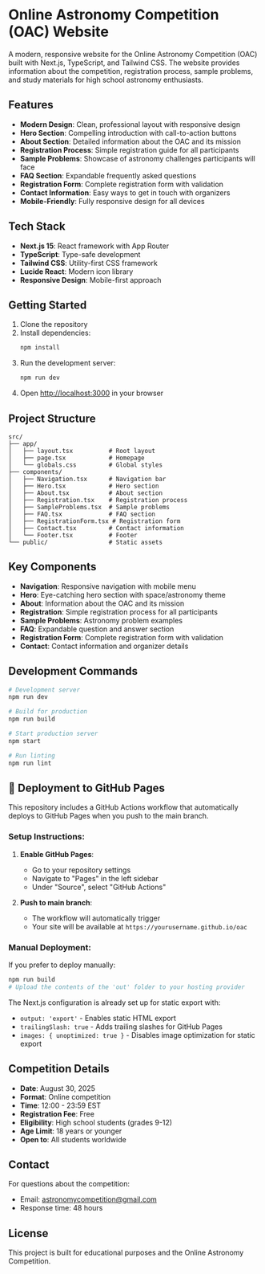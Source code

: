 # Online Astronomy Competition (OAC) Website

A modern, responsive website for the Online Astronomy Competition (OAC) built with Next.js, TypeScript, and Tailwind CSS. The website provides information about the competition, registration process, sample problems, and study materials for high school astronomy enthusiasts.

## Features

- **Modern Design**: Clean, professional layout with responsive design
- **Hero Section**: Compelling introduction with call-to-action buttons
- **About Section**: Detailed information about the OAC and its mission
- **Registration Process**: Simple registration guide for all participants
- **Sample Problems**: Showcase of astronomy challenges participants will face
- **FAQ Section**: Expandable frequently asked questions
- **Registration Form**: Complete registration form with validation
- **Contact Information**: Easy ways to get in touch with organizers
- **Mobile-Friendly**: Fully responsive design for all devices

## Tech Stack

- **Next.js 15**: React framework with App Router
- **TypeScript**: Type-safe development
- **Tailwind CSS**: Utility-first CSS framework
- **Lucide React**: Modern icon library
- **Responsive Design**: Mobile-first approach

## Getting Started

1. Clone the repository
2. Install dependencies:
   ```bash
   npm install
   ```
3. Run the development server:
   ```bash
   npm run dev
   ```
4. Open [http://localhost:3000](http://localhost:3000) in your browser

## Project Structure

```
src/
├── app/
│   ├── layout.tsx          # Root layout
│   ├── page.tsx            # Homepage
│   └── globals.css         # Global styles
├── components/
│   ├── Navigation.tsx      # Navigation bar
│   ├── Hero.tsx            # Hero section
│   ├── About.tsx           # About section
│   ├── Registration.tsx    # Registration process
│   ├── SampleProblems.tsx  # Sample problems
│   ├── FAQ.tsx             # FAQ section
│   ├── RegistrationForm.tsx # Registration form
│   ├── Contact.tsx         # Contact information
│   └── Footer.tsx          # Footer
└── public/                 # Static assets
```

## Key Components

- **Navigation**: Responsive navigation with mobile menu
- **Hero**: Eye-catching hero section with space/astronomy theme
- **About**: Information about the OAC and its mission
- **Registration**: Simple registration process for all participants
- **Sample Problems**: Astronomy problem examples
- **FAQ**: Expandable question and answer section
- **Registration Form**: Complete registration form with validation
- **Contact**: Contact information and organizer details

## Development Commands

```bash
# Development server
npm run dev

# Build for production
npm run build

# Start production server
npm start

# Run linting
npm run lint
```

## 🚀 Deployment to GitHub Pages

This repository includes a GitHub Actions workflow that automatically deploys to GitHub Pages when you push to the main branch.

### Setup Instructions:

1. **Enable GitHub Pages**:
   - Go to your repository settings
   - Navigate to "Pages" in the left sidebar
   - Under "Source", select "GitHub Actions"

2. **Push to main branch**:
   - The workflow will automatically trigger
   - Your site will be available at `https://yourusername.github.io/oac`

### Manual Deployment:

If you prefer to deploy manually:

```bash
npm run build
# Upload the contents of the 'out' folder to your hosting provider
```

The Next.js configuration is already set up for static export with:
- `output: 'export'` - Enables static HTML export
- `trailingSlash: true` - Adds trailing slashes for GitHub Pages
- `images: { unoptimized: true }` - Disables image optimization for static export

## Competition Details

- **Date**: August 30, 2025
- **Format**: Online competition
- **Time**: 12:00 - 23:59 EST
- **Registration Fee**: Free
- **Eligibility**: High school students (grades 9-12)
- **Age Limit**: 18 years or younger
- **Open to**: All students worldwide

## Contact

For questions about the competition:

- Email: astronomycompetition@gmail.com
- Response time: 48 hours

## License

This project is built for educational purposes and the Online Astronomy Competition.
